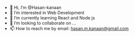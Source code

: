- 👋 Hi, I’m @Hasan-kanaan
- 👀 I’m interested in Web Development
- 🌱 I’m currently learning React and Node js
- 💞️ I’m looking to collaborate on ...
- 📫 How to reach me by email: hasan.m.kanaan@gmail.com

<!---
Hasan-kanaan/Hasan-kanaan is a ✨ special ✨ repository because its `README.md` (this file) appears on your GitHub profile.
You can click the Preview link to take a look at your changes.
--->
